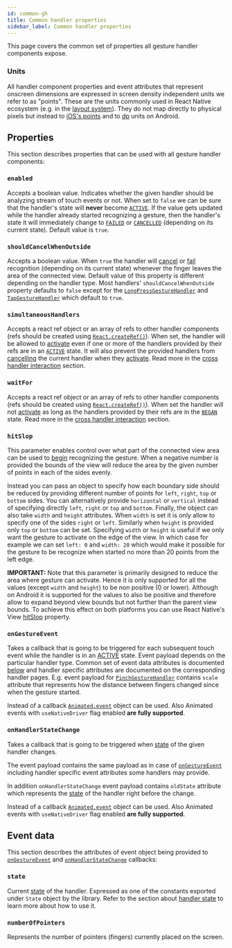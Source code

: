 ```yaml
---
id: common-gh
title: Common handler properties
sidebar_label: Common handler properties
---
```


This page covers the common set of properties all gesture handler components expose.

### Units

All handler component properties and event attributes that represent onscreen dimensions are expressed in screen density independent units we refer to as "points".
These are the units commonly used in React Native ecosystem (e.g. in the [layout system](http://facebook.github.io/react-native/docs/flexbox.html)).
They do not map directly to physical pixels but instead to [iOS's points](https://developer.apple.com/library/content/documentation/2DDrawing/Conceptual/DrawingPrintingiOS/GraphicsDrawingOverview/GraphicsDrawingOverview.html#//apple_ref/doc/uid/TP40010156-CH14-SW7) and to [dp](https://developer.android.com/guide/topics/resources/more-resources#Dimension) units on Android.

## Properties

This section describes properties that can be used with all gesture handler components:

### `enabled`

Accepts a boolean value.
Indicates whether the given handler should be analyzing stream of touch events or not.
When set to `false` we can be sure that the handler's state will **never** become [`ACTIVE`](/docs/under-the-hood/state#active).
If the value gets updated while the handler already started recognizing a gesture, then the handler's state it will immediately change to [`FAILED`](/docs/under-the-hood/state#failed) or [`CANCELLED`](/docs/under-the-hood/state#cancelled) (depending on its current state).
Default value is `true`.

### `shouldCancelWhenOutside`

Accepts a boolean value.
When `true` the handler will [cancel](/docs/under-the-hood/state#cancelled) or [fail](/docs/under-the-hood/state#failed) recognition (depending on its current state) whenever the finger leaves the area of the connected view.
Default value of this property is different depending on the handler type.
Most handlers' `shouldCancelWhenOutside` property defaults to `false` except for the [`LongPressGestureHandler`](longpress-gh) and [`TapGestureHandler`](tap-gh) which default to `true`.

### `simultaneousHandlers`

Accepts a react ref object or an array of refs to other handler components (refs should be created using [`React.createRef()`](https://reactjs.org/docs/refs-and-the-dom.html)). When set, the handler will be allowed to [activate](/docs/under-the-hood/state#active) even if one or more of the handlers provided by their refs are in an [`ACTIVE`](/docs/under-the-hood/state#active) state. It will also prevent the provided handlers from [cancelling](/docs/under-the-hood/state#cancelled) the current handler when they [activate](/docs/under-the-hood/state#active). Read more in the [cross handler interaction](interactions.md#simultaneous-recognition) section.

### `waitFor`

Accepts a react ref object or an array of refs to other handler components (refs should be created using [`React.createRef()`](https://reactjs.org/docs/refs-and-the-dom.html)). When set the handler will not [activate](/docs/under-the-hood/state#active) as long as the handlers provided by their refs are in the [`BEGAN`](/docs/under-the-hood/state#began) state. Read more in the [cross handler interaction](interactions.md#awaiting-other-handlers) section.

### `hitSlop`

This parameter enables control over what part of the connected view area can be used to [begin](/docs/under-the-hood/state#began) recognizing the gesture.
When a negative number is provided the bounds of the view will reduce the area by the given number of points in each of the sides evenly.

Instead you can pass an object to specify how each boundary side should be reduced by providing different number of points for `left`, `right`, `top` or `bottom` sides.
You can alternatively provide `horizontal` or `vertical` instead of specifying directly `left`, `right` or `top` and `bottom`.
Finally, the object can also take `width` and `height` attributes.
When `width` is set it is only allow to specify one of the sides `right` or `left`.
Similarly when `height` is provided only `top` or `bottom` can be set.
Specifying `width` or `height` is useful if we only want the gesture to activate on the edge of the view. In which case for example we can set `left: 0` and `width: 20` which would make it possible for the gesture to be recognize when started no more than 20 points from the left edge.

**IMPORTANT:** Note that this parameter is primarily designed to reduce the area where gesture can activate. Hence it is only supported for all the values (except `width` and `height`) to be non positive (0 or lower). Although on Android it is supported for the values to also be positive and therefore allow to expand beyond view bounds but not further than the parent view bounds. To achieve this effect on both platforms you can use React Native's View [hitSlop](https://facebook.github.io/react-native/docs/view.html#props) property.

### `onGestureEvent`

Takes a callback that is going to be triggered for each subsequent touch event while the handler is in an [ACTIVE](/docs/under-the-hood/state#active) state. Event payload depends on the particular handler type. Common set of event data attributes is documented [below](#event-data) and handler specific attributes are documented on the corresponding handler pages. E.g. event payload for [`PinchGestureHandler`](rotation-gh#event-data) contains `scale` attribute that represents how the distance between fingers changed since when the gesture started.

Instead of a callback [`Animated.event`](https://facebook.github.io/react-native/docs/animated.html#event) object can be used. Also Animated events with `useNativeDriver` flag enabled **are fully supported**.

### `onHandlerStateChange`

Takes a callback that is going to be triggered when [state](/docs/under-the-hood/state) of the given handler changes.

The event payload contains the same payload as in case of [`onGestureEvent`](#ongestureevent) including handler specific event attributes some handlers may provide.

In addition `onHandlerStateChange` event payload contains `oldState` attribute which represents the [state](/docs/under-the-hood/state) of the handler right before the change.

Instead of a callback [`Animated.event`](https://facebook.github.io/react-native/docs/animated.html#event) object can be used. Also Animated events with `useNativeDriver` flag enabled **are fully supported**.

## Event data

This section describes the attributes of event object being provided to [`onGestureEvent`](#ongestureevent) and [`onHandlerStateChange`](#onhandlerstatechange) callbacks:

### `state`

Current [state](/docs/under-the-hood/state) of the handler. Expressed as one of the constants exported under `State` object by the library. Refer to the section about [handler state](/docs/under-the-hood/state) to learn more about how to use it.

### `numberOfPointers`

Represents the number of pointers (fingers) currently placed on the screen.
